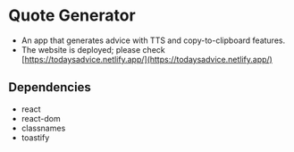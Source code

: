 # Quote Generator
* An app that generates advice with TTS and copy-to-clipboard features.
* The website is deployed; please check [https://todaysadvice.netlify.app/](https://todaysadvice.netlify.app/)

## Dependencies
* react
* react-dom
* classnames
* toastify